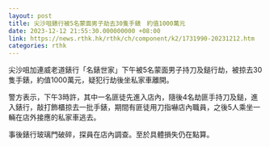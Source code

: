 ```yaml
---
layout: post
title: 尖沙咀錶行被5名蒙面男子劫去30隻手錶　約值1000萬元
date: 2023-12-12 21:55:30.000000000 +08:00
link: https://news.rthk.hk/rthk/ch/component/k2/1731990-20231212.htm
categories: rthk
---
```


尖沙咀加連威老道錶行「名錶世家」下午被5名蒙面男子持刀及鎚行劫，被掠去30隻手錶，約值1000萬元，疑犯行劫後坐私家車離開。

警方表示，下午3時許，其中一名匪徒先進入店內，隨後4名劫匪手持刀及鎚，進入錶行，敲打飾櫃掠去一批手錶，期間有匪徒用刀指嚇店內職員，之後5人乘坐一輛在店外接應的私家車逃去。

事後錶行玻璃門破碎，探員在店內調查。至於具體損失仍在點算。
